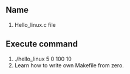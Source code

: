 ## Name ##
1. Hello_linux.c file 
## Execute command ##
1. ./hello_linux 5 0 100 10 
2. Learn how to write own Makefile from zero.

